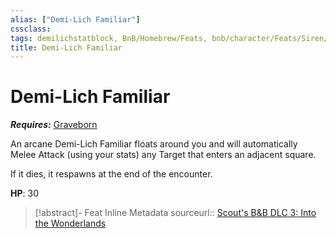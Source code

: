 ```yaml
---
alias: ["Demi-Lich Familiar"]
cssclass: 
tags: demilichstatblock, BnB/Homebrew/Feats, bnb/character/Feats/Siren/Graveborn
title: Demi-Lich Familiar
---
```


# Demi-Lich Familiar

***Requires:*** [Graveborn](../Classes/Siren/Graveborn.md)

An arcane Demi-Lich Familiar floats around you and will automatically Melee Attack (using your stats) any Target that enters an adjacent square.

If it dies, it respawns at the end of the encounter.

**HP**: 30



> [!abstract]- Feat Inline Metadata
> sourceurl:: [Scout's B&B DLC 3: Into the Wonderlands](https://docs.google.com/document/d/1MLOgrWwcLNTnP9PuXrKiLImy7SUh4hXO8arVUAlmdp0/edit)
